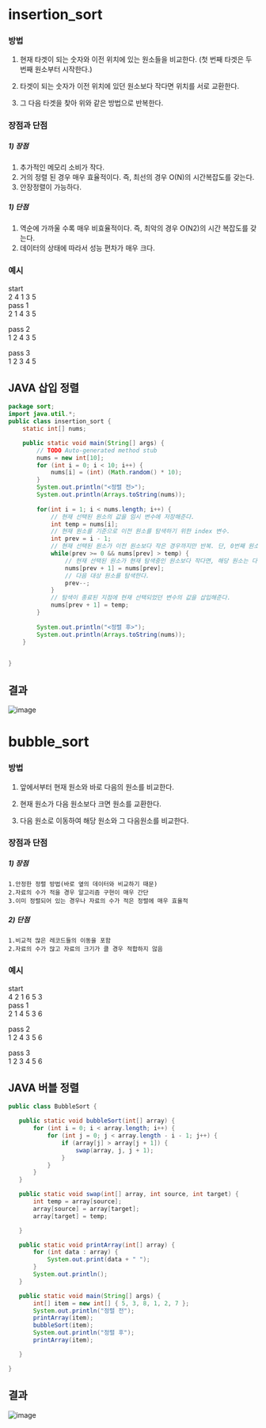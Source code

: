 # insertion_sort
### 방법
1. 현재 타겟이 되는 숫자와 이전 위치에 있는 원소들을 비교한다. (첫 번째 타겟은 두 번째 원소부터 시작한다.)

2. 타겟이 되는 숫자가 이전 위치에 있던 원소보다 작다면 위치를 서로 교환한다.

3. 그 다음 타겟을 찾아 위와 같은 방법으로 반복한다. <br>

### 장점과 단점
##### 1) 장점

1. 추가적인 메모리 소비가 작다.
2. 거의 정렬 된 경우 매우 효율적이다. 즉, 최선의 경우 O(N)의 시간복잡도를 갖는다.
3. 안장정렬이 가능하다.
##### 1) 단점

1. 역순에 가까울 수록 매우 비효율적이다. 즉, 최악의 경우 O(N2)의 시간 복잡도를 갖는다.
2. 데이터의 상태에 따라서 성능 편차가 매우 크다. 

### 예시
  start<br>
 2 4 1 3 5<br>
  pass 1<br>
 2 1 4 3 5
 
  pass 2<br>
 1 2 4 3 5
 
  pass 3<br>
 1 2 3 4 5
## JAVA 삽입 정렬
```java
package sort;
import java.util.*;
public class insertion_sort {
	static int[] nums;

	public static void main(String[] args) {
		// TODO Auto-generated method stub
		nums = new int[10];
		for (int i = 0; i < 10; i++) {
			nums[i] = (int) (Math.random() * 10);
		}
		System.out.println("<정렬 전>");
		System.out.println(Arrays.toString(nums));
		
		for(int i = 1; i < nums.length; i++) {
			// 현재 선택된 원소의 값을 임시 변수에 저장해준다.
			int temp = nums[i];
			// 현재 원소를 기준으로 이전 원소를 탐색하기 위한 index 변수.
			int prev = i - 1;
			// 현재 선택된 원소가 이전 원소보다 작은 경우까지만 반복. 단, 0번째 원소까지만 비교한다.
			while(prev >= 0 && nums[prev] > temp) {
				// 현재 선택된 원소가 현재 탐색중인 원소보다 작다면, 해당 원소는 다음 인덱스로 미뤄버린다.
				nums[prev + 1] = nums[prev];
				// 다음 대상 원소를 탐색한다.
				prev--;
			}
			// 탐색이 종료된 지점에 현재 선택되었던 변수의 값을 삽입해준다.
			nums[prev + 1] = temp;
		}
		
		System.out.println("<정렬 후>");
		System.out.println(Arrays.toString(nums));
	}
		

}
```
## 결과
![image](https://user-images.githubusercontent.com/123055714/223324447-7406228f-b9f4-4948-aa4e-076a8ba3d376.png)

# bubble_sort

### 방법
1. 앞에서부터 현재 원소와 바로 다음의 원소를 비교한다.

2. 현재 원소가 다음 원소보다 크면 원소를 교환한다.

3. 다음 원소로 이동하여 해당 원소와 그 다음원소를 비교한다.<br>

### 장점과 단점
##### 1) 장점

    1.안정한 정렬 방법(바로 옆의 데이터와 비교하기 때문)
    2.자료의 수가 적을 경우 알고리즘 구현이 매우 간단
    3.이미 정렬되어 있는 경우나 자료의 수가 적은 정렬에 매우 효율적
##### 2) 단점

    1.비교적 많은 레코드들의 이동을 포함
    2.자료의 수가 많고 자료의 크기가 클 경우 적합하지 않음

### 예시

  start<br>
 4 2 1 6 5 3 <br>
 pass 1<br>
 2 1 4 5 3 6
 
 pass 2<br>
 1 2 4 3 5 6
 
 pass 3<br>
 1 2 3 4 5 6
 
 ## JAVA 버블 정렬
 ```java
 public class BubbleSort {
 
    public static void bubbleSort(int[] array) {
        for (int i = 0; i < array.length; i++) {
            for (int j = 0; j < array.length - i - 1; j++) {
                if (array[j] > array[j + 1]) {
                    swap(array, j, j + 1);
                }
            }
        }
    }
 
    public static void swap(int[] array, int source, int target) {
        int temp = array[source];
        array[source] = array[target];
        array[target] = temp;
 
    }
 
    public static void printArray(int[] array) {
        for (int data : array) {
            System.out.print(data + " ");
        }
        System.out.println();
    }
 
    public static void main(String[] args) {
        int[] item = new int[] { 5, 3, 8, 1, 2, 7 };
        System.out.println("정렬 전");
        printArray(item);
        bubbleSort(item);
        System.out.println("정렬 후");
        printArray(item);
 
    }
 
}
```
## 결과
![image](https://user-images.githubusercontent.com/123055714/223331281-6085b6ab-04e4-44c4-bd73-f2591058666b.png)
